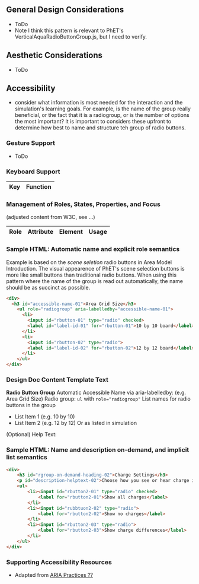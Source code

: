 ## General Design Considerations

* ToDo
* Note I think this pattern is relevant to PhET's VerticalAquaRadioButtonGroup.js, but I need to verify.

## Aesthetic Considerations
* ToDo

## Accessibility
* consider what information is most needed for the interaction and the simulation's learning goals. For example, is the name of the group really beneficial, or the fact that it is a radiogroup, or is the number of options the most important? It is important to considers these upfront to determine how best to name and structure teh group of radio buttons.


### Gesture Support
* ToDo

### Keyboard Support
| Key        | Function |
| ------------- |-------------|

### Management of Roles, States, Properties, and Focus
(adjusted content from W3C, see ...)

| Role | Attribute | Element | Usage |
| ------------- |-------------| ------------- |-------------|


### Sample HTML: Automatic name  and explicit role semantics
Example is based on the _scene seletion_ radio buttons in Area Model Introduction. The visual appearence of PhET's scene selection buttons is more like small buttons than traditional radio buttons. When using this pattern where the name of the group is read out automatically, the name should be as succinct as possible.

```html
<div>
  <h3 id="accessible-name-01">Area Grid Size</h3>
    <ul role="radiogroup" aria-labelledby="accessible-name-01">
      <li>
        <input id="rbutton-01" type="radio" checked>
        <label id="label-id-01" for="rbutton-01">10 by 10 board</label>
      </li>
      <li>
        <input id="rbutton-02" type="radio">
        <label id="label-id-02" for="rbutton-02">12 by 12 board</label>
      </li>
    </ul>
</div>
```

### Design Doc Content Template Text
**Radio Button Group**
Automatic Accessible Name via aria-labelledby: (e.g. Area Grid Size) 
Radio group: `ul` with `role="radiogroup"`
List names for radio buttons in the group
- List Item 1 (e.g. 10 by 10)
- List Item 2 (e.g. 12 by 12)
Or as listed in simulation

(Optional) Help Text: 

### Sample HTML: Name and description on-demand, and implicit list semantics
```html
<div>
	<h3 id="rgroup-on-demand-heading-02">Charge Settings</h3>
	<p id="description-helptext-02">Choose how you see or hear charge information.</p>
	<ul>
		<li><input id="rbutton2-01" type="radio" checked>
			<label for="rbutton2-01">Show all charges</label>
		</li>
		<li><input id="rubbtuon2-02" type="radio">
			<label for="rbutton2-02">Show no charges</label>
		</li>
		<li><input id="rbutton2-03" type="radio">
			<label for="rbutton2-03">Show charge differences</label>
		</li>
	</ul>
</div>

```

### Supporting Accessibility Resources
* Adapted from [ARIA Practices ??](??)